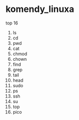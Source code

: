 # komendy_linuxa

top 16

1. ls
2. cd
3. pwd
4. cat
5. chmod
6. chown
7. find
8. grep
9. tail
10. head
11. sudo
12. ps
13. ssh
14. su
15. top
16. pico
